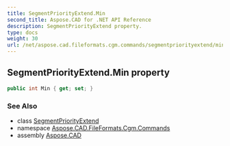```yaml
---
title: SegmentPriorityExtend.Min
second_title: Aspose.CAD for .NET API Reference
description: SegmentPriorityExtend property. 
type: docs
weight: 30
url: /net/aspose.cad.fileformats.cgm.commands/segmentpriorityextend/min/
---
```

## SegmentPriorityExtend.Min property

```csharp
public int Min { get; set; }
```

### See Also

* class [SegmentPriorityExtend](../)
* namespace [Aspose.CAD.FileFormats.Cgm.Commands](../../segmentpriorityextend/)
* assembly [Aspose.CAD](../../../)


